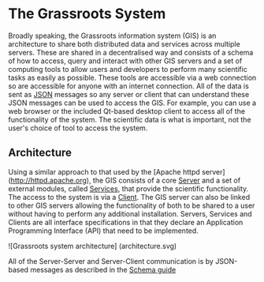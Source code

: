 ﻿# The Grassroots System


Broadly speaking, the Grassroots information system (GIS) is an architecture to share both distributed data and services across multiple servers. 
These are shared in a decentralised way and consists of a schema of how to access, query and interact with other GIS servers and a set of computing tools to allow users and developers to perform many scientific tasks as easily as possible. 
These tools are accessible via a web connection so are accessible for anyone with an internet connection.
All of the data is sent as [JSON](http://json.org/) messages so any server or client that can understand these JSON messages can be used to access the GIS. For example, you can use a web browser or the included Qt-based desktop client to access all of the functionality of the system. The scientific data is what is important, not the user's choice of tool to access the system.


## Architecture

Using a similar approach to that used by the [Apache httpd server] (http://httpd.apache.org), the GIS consists of a core [Server](#server) and a set of external modules, called [Services](docs/services_lib.md), that provide the scientific functionality. The access to the system is via a [Client](#clients). The GIS server can also be linked to other GIS servers allowing the functionality of both to be shared to a user without having to perform any additional installation. Servers, Services and Clients are all interface specifications in that they declare an Application Programming Interface (API) that need to be implemented. 

![Grassroots system architecture] (architecture.svg)


All of the Server-Server and Server-Client communication is by JSON-based messages as described in the [Schema guide](docs/schema.md "Schema Guide")
